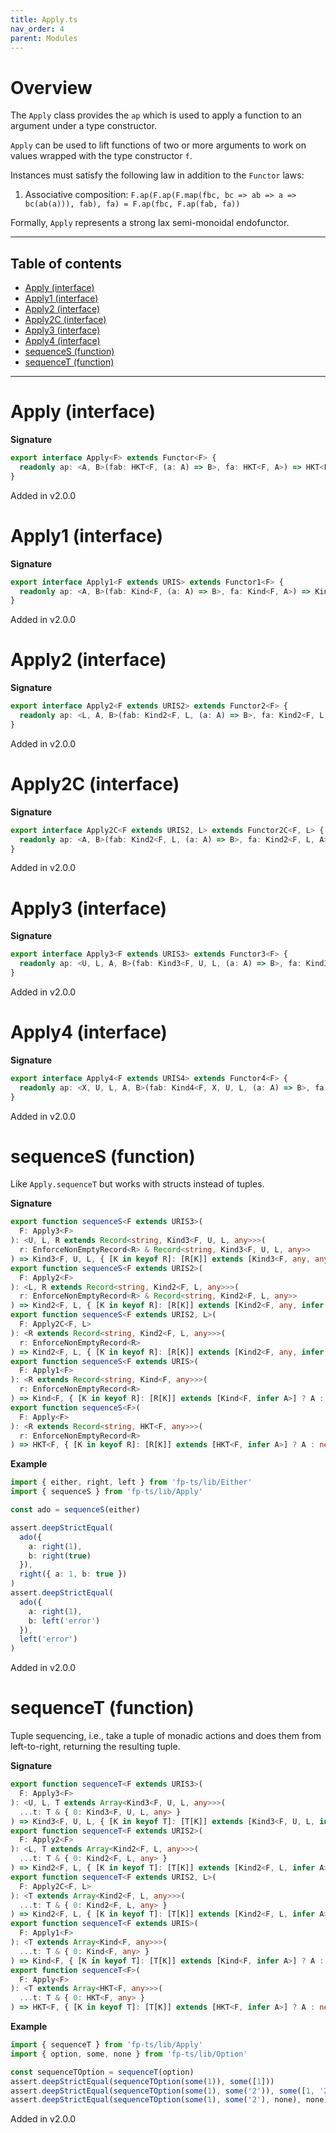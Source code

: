 ```yaml
---
title: Apply.ts
nav_order: 4
parent: Modules
---
```


# Overview

The `Apply` class provides the `ap` which is used to apply a function to an argument under a type constructor.

`Apply` can be used to lift functions of two or more arguments to work on values wrapped with the type constructor
`f`.

Instances must satisfy the following law in addition to the `Functor` laws:

1. Associative composition: `F.ap(F.ap(F.map(fbc, bc => ab => a => bc(ab(a))), fab), fa) = F.ap(fbc, F.ap(fab, fa))`

Formally, `Apply` represents a strong lax semi-monoidal endofunctor.

---

<h2 class="text-delta">Table of contents</h2>

- [Apply (interface)](#apply-interface)
- [Apply1 (interface)](#apply1-interface)
- [Apply2 (interface)](#apply2-interface)
- [Apply2C (interface)](#apply2c-interface)
- [Apply3 (interface)](#apply3-interface)
- [Apply4 (interface)](#apply4-interface)
- [sequenceS (function)](#sequences-function)
- [sequenceT (function)](#sequencet-function)

---

# Apply (interface)

**Signature**

```ts
export interface Apply<F> extends Functor<F> {
  readonly ap: <A, B>(fab: HKT<F, (a: A) => B>, fa: HKT<F, A>) => HKT<F, B>
}
```

Added in v2.0.0

# Apply1 (interface)

**Signature**

```ts
export interface Apply1<F extends URIS> extends Functor1<F> {
  readonly ap: <A, B>(fab: Kind<F, (a: A) => B>, fa: Kind<F, A>) => Kind<F, B>
}
```

Added in v2.0.0

# Apply2 (interface)

**Signature**

```ts
export interface Apply2<F extends URIS2> extends Functor2<F> {
  readonly ap: <L, A, B>(fab: Kind2<F, L, (a: A) => B>, fa: Kind2<F, L, A>) => Kind2<F, L, B>
}
```

Added in v2.0.0

# Apply2C (interface)

**Signature**

```ts
export interface Apply2C<F extends URIS2, L> extends Functor2C<F, L> {
  readonly ap: <A, B>(fab: Kind2<F, L, (a: A) => B>, fa: Kind2<F, L, A>) => Kind2<F, L, B>
}
```

Added in v2.0.0

# Apply3 (interface)

**Signature**

```ts
export interface Apply3<F extends URIS3> extends Functor3<F> {
  readonly ap: <U, L, A, B>(fab: Kind3<F, U, L, (a: A) => B>, fa: Kind3<F, U, L, A>) => Kind3<F, U, L, B>
}
```

Added in v2.0.0

# Apply4 (interface)

**Signature**

```ts
export interface Apply4<F extends URIS4> extends Functor4<F> {
  readonly ap: <X, U, L, A, B>(fab: Kind4<F, X, U, L, (a: A) => B>, fa: Kind4<F, X, U, L, A>) => Kind4<F, X, U, L, B>
}
```

Added in v2.0.0

# sequenceS (function)

Like `Apply.sequenceT` but works with structs instead of tuples.

**Signature**

```ts
export function sequenceS<F extends URIS3>(
  F: Apply3<F>
): <U, L, R extends Record<string, Kind3<F, U, L, any>>>(
  r: EnforceNonEmptyRecord<R> & Record<string, Kind3<F, U, L, any>>
) => Kind3<F, U, L, { [K in keyof R]: [R[K]] extends [Kind3<F, any, any, infer A>] ? A : never }>
export function sequenceS<F extends URIS2>(
  F: Apply2<F>
): <L, R extends Record<string, Kind2<F, L, any>>>(
  r: EnforceNonEmptyRecord<R> & Record<string, Kind2<F, L, any>>
) => Kind2<F, L, { [K in keyof R]: [R[K]] extends [Kind2<F, any, infer A>] ? A : never }>
export function sequenceS<F extends URIS2, L>(
  F: Apply2C<F, L>
): <R extends Record<string, Kind2<F, L, any>>>(
  r: EnforceNonEmptyRecord<R>
) => Kind2<F, L, { [K in keyof R]: [R[K]] extends [Kind2<F, any, infer A>] ? A : never }>
export function sequenceS<F extends URIS>(
  F: Apply1<F>
): <R extends Record<string, Kind<F, any>>>(
  r: EnforceNonEmptyRecord<R>
) => Kind<F, { [K in keyof R]: [R[K]] extends [Kind<F, infer A>] ? A : never }>
export function sequenceS<F>(
  F: Apply<F>
): <R extends Record<string, HKT<F, any>>>(
  r: EnforceNonEmptyRecord<R>
) => HKT<F, { [K in keyof R]: [R[K]] extends [HKT<F, infer A>] ? A : never }> { ... }
```

**Example**

```ts
import { either, right, left } from 'fp-ts/lib/Either'
import { sequenceS } from 'fp-ts/lib/Apply'

const ado = sequenceS(either)

assert.deepStrictEqual(
  ado({
    a: right(1),
    b: right(true)
  }),
  right({ a: 1, b: true })
)
assert.deepStrictEqual(
  ado({
    a: right(1),
    b: left('error')
  }),
  left('error')
)
```

Added in v2.0.0

# sequenceT (function)

Tuple sequencing, i.e., take a tuple of monadic actions and does them from left-to-right, returning the resulting tuple.

**Signature**

```ts
export function sequenceT<F extends URIS3>(
  F: Apply3<F>
): <U, L, T extends Array<Kind3<F, U, L, any>>>(
  ...t: T & { 0: Kind3<F, U, L, any> }
) => Kind3<F, U, L, { [K in keyof T]: [T[K]] extends [Kind3<F, U, L, infer A>] ? A : never }>
export function sequenceT<F extends URIS2>(
  F: Apply2<F>
): <L, T extends Array<Kind2<F, L, any>>>(
  ...t: T & { 0: Kind2<F, L, any> }
) => Kind2<F, L, { [K in keyof T]: [T[K]] extends [Kind2<F, L, infer A>] ? A : never }>
export function sequenceT<F extends URIS2, L>(
  F: Apply2C<F, L>
): <T extends Array<Kind2<F, L, any>>>(
  ...t: T & { 0: Kind2<F, L, any> }
) => Kind2<F, L, { [K in keyof T]: [T[K]] extends [Kind2<F, L, infer A>] ? A : never }>
export function sequenceT<F extends URIS>(
  F: Apply1<F>
): <T extends Array<Kind<F, any>>>(
  ...t: T & { 0: Kind<F, any> }
) => Kind<F, { [K in keyof T]: [T[K]] extends [Kind<F, infer A>] ? A : never }>
export function sequenceT<F>(
  F: Apply<F>
): <T extends Array<HKT<F, any>>>(
  ...t: T & { 0: HKT<F, any> }
) => HKT<F, { [K in keyof T]: [T[K]] extends [HKT<F, infer A>] ? A : never }> { ... }
```

**Example**

```ts
import { sequenceT } from 'fp-ts/lib/Apply'
import { option, some, none } from 'fp-ts/lib/Option'

const sequenceTOption = sequenceT(option)
assert.deepStrictEqual(sequenceTOption(some(1)), some([1]))
assert.deepStrictEqual(sequenceTOption(some(1), some('2')), some([1, '2']))
assert.deepStrictEqual(sequenceTOption(some(1), some('2'), none), none)
```

Added in v2.0.0
